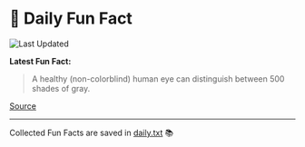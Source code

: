 # 🌟 Daily Fun Fact

![Last Updated](https://img.shields.io/badge/Last_Updated-2025_10_11-blue?style=flat-square)

**Latest Fun Fact:**

> A healthy (non-colorblind) human eye can distinguish between 500 shades of gray.

[Source](https://www.djtech.net/humor/shorty_useless_facts.htm)

---

Collected Fun Facts are saved in [daily.txt](daily.txt) 📚
